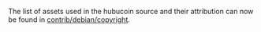 The list of assets used in the hubucoin source and their attribution can now be found in [contrib/debian/copyright](../contrib/debian/copyright).
